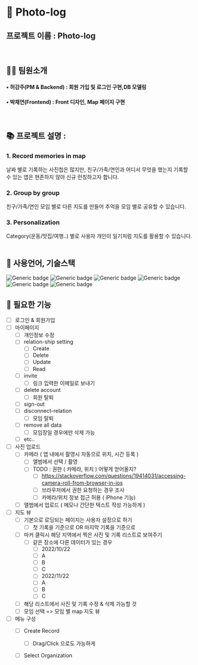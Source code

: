 

# 📁 Photo-log
## 프로젝트 이름 : Photo-log
<br>

## 👩‍💻 팀원소개
#### • 허강주(PM & Backend) : 회원 가입 및 로그인 구현,DB 모델링
#### • 박채연(Frontend) : Front 디자인, Map 페이지 구현
<br>

## 📚 프로젝트 설명 :
### <strong> 1. Record memories in map<br> </strong>
날짜 별로 기록하는 사진첩은 많지만, 친구/가족/연인과 어디서 무엇을 했는지 기록할 수 있는 앱은 현존하지 않아 신규 런칭하고자 합니다.

### <strong> 2. Group by group<br>  </strong>
친구/가족/연인 모임 별로 다른 지도를 만들어 추억을 모임 별로 공유할 수 있습니다.

### <strong> 3. Personalization<br>  </strong>
Category(운동/맛집/여행..) 별로 사용자 개인이 일기처럼 지도를 활용할 수 있습니다.
<br><br>


## 📝 사용언어, 기술스택
![Generic badge](https://img.shields.io/badge/platform-Web-brightgreen.svg) ![Generic badge](https://img.shields.io/badge/library-React-blue.svg) ![Generic badge](https://img.shields.io/badge/framework-NestJS-green.svg)
![Generic badge](https://img.shields.io/badge/database-MongoDB-yellow.svg) ![Generic badge](https://img.shields.io/badge/api-mapbox-red,.svg) ![Generic badge](https://img.shields.io/badge/language-TypeScript-important.svg)
<br>
 
## 💼 필요한 기능
- [ ] 로그인 & 회원가입
- [ ] 마이페이지
    - [ ] 개인정보 수정
    - [ ] relation-ship setting
        - [ ] Create
        - [ ] Delete
        - [ ] Update
        - [ ] Read
    - [ ] invite
        - [ ] 링크 입력한 이메일로 보내기
    - [ ] delete account
        - [ ] 회원 탈퇴
    - [ ] sign-out
    - [ ] disconnect-relation
        - [ ] 모임 탈퇴
    - [ ] remove all data
        - [ ] 모임장일 경우에만 삭제 가능
    - [ ] etc..
- [ ] 사진 업로드
    - [ ] 카메라 ( 앱 내에서 촬영시 자동으로 위치, 시간 등록 )
        - [ ] 앨범에서 선택 / 촬영
        - [ ] TODO : 권한 ( 카메라, 위치 ) 어떻게 얻어올지?
            - [ ] https://stackoverflow.com/questions/19414031/accessing-camera-roll-from-browser-in-ios
            - [ ] 브라우저에서 권한 요청하는 경우 조사
            - [ ] 카메라/위치 정보 접근 허용 ( iPhone 기능) 
    - [ ] 앨범에서 업로드 ( 메모나 간단한 텍스트 작성 가능하게 )
- [ ] 지도 뷰
    - [ ] 기본으로 로딩되는 페이지는 사용자 설정으로 하기
        - [ ] 첫 기록을 기준으로 OR 마지막 기록을 기준으로
    - [ ] 마커 클릭시 해당 지역에서 찍은 사진 및 기록 리스트로 보여주기
        - [ ] 같은 장소에 다른 데이터가 있는 경우
            - [ ] 2022/10/22
            - [ ] 	A
            - [ ] 	B
            - [ ] 	C
            - [ ] 2022/11/22
            - [ ] 	A
            - [ ] 	B
            - [ ] 	C 
    - [ ] 해당 리스트에서 사진 및 기록 수정 & 삭제 가능할 것
    - [ ] 모임 선택 => 모임 별 map 지도 뷰
- [ ] 메뉴 구성
    - [ ] Create Record
        - [ ] Drag/Click 으로도 가능하게

    - [ ] Select Organization


<!-- ### Maven
| 패키지명 | 버전 | 설명 |
| -------- | ---- | ---- |
| Swagger | ![Generic badge](https://img.shields.io/badge/release-2.8.0-blue.svg)| 팀용 API 문서 및 디자인 도구 |
| JUnit4 | ![Generic badge](https://img.shields.io/badge/release-4.7.1-blue.svg)| 단위 테스트 프레임 워크 |
| Rombok | ![Generic badge](https://img.shields.io/badge/release-1.18.12-blue.svg)| 모델 데이터 객체 최소화 |
| Nurigo | ![Generic badge](https://img.shields.io/badge/release-2.2.1-blue.svg)| 문자메세지 자동 전송 |
| Ojdbc6 | ![Generic badge](https://img.shields.io/badge/release-11.2.0.1.0-blue.svg)| 오라클 데이터베이스 |
| Tomcat | ![Generic badge](https://img.shields.io/badge/release-9.0.36-blue.svg)| 웹 어플리케이션 서버 | -->
<br>

<!-- ## 📜 Data Model Diagram
![KakaoTalk_20200930_153857747](https://user-images.githubusercontent.com/68583697/94651283-2f7f0100-0333-11eb-9093-fcb7d5aafb65.png)
<br>
Member : 사용자 <br>
Class : 개설된 반 <br>
Store : 등록되어 있는 가게 <br>
Waiting : 현재 진행중인 주문 <br>
<br><br>

## 프로젝트 구조
|BackEnd|FrontEnd|
|------|---|
|![캡처](https://user-images.githubusercontent.com/68583697/94669084-c22b9a00-034b-11eb-93e2-a676e2f07368.PNG)|![캡처2](https://user-images.githubusercontent.com/68583697/94669086-c22b9a00-034b-11eb-822b-8852db63051c.PNG)|
<br>



## 💻 최종 실행 화면
<details>
<summary>메인화면</summary>
<div markdown="1">
  
 ![FireShot Capture 012 - chaeyeon - localhost](https://user-images.githubusercontent.com/68583697/94666502-83481500-0348-11eb-80e4-ed9dd1109d22.png)
 
</div>
</details>

<details>
<summary>회원가입 화면</summary>
<div markdown="1">
  
![1](https://user-images.githubusercontent.com/68583697/94666879-ff425d00-0348-11eb-8ad7-4c5402790bd5.png)
 
</div>
</details>

<details>
<summary>모집하기</summary>
<div markdown="1">
  
![2](https://user-images.githubusercontent.com/68583697/94667026-387acd00-0349-11eb-9a6f-2182816f4adc.png)
 
</div>
</details>

<details>
<summary>등록하기</summary>
<div markdown="1">
  
![KakaoTalk_20200930_175651163](https://user-images.githubusercontent.com/68583697/94667114-547e6e80-0349-11eb-8b2e-a91f8b4ac7ef.png)
 
</div>
</details>

<details>
<summary>마이페이지</summary>
<div markdown="1">
  
![KakaoTalk_20200930_175808855](https://user-images.githubusercontent.com/68583697/94667165-65c77b00-0349-11eb-9f0e-81fbea8a85a5.png)

</div>
</details>
<br>

## 🔎 Data Model Diagram - 변경사항 2020-09-08
- 멤버 테이블 마감시간, 수령장소, 최소가격, 최소인원, 상세설명 추가 
- WAIT_MINPERSON 이랑 WAIT_MINLIMIT 이랑 동일 -> WAIT_MINLIMIT 삭제예정 (작업중)
## 🔎 Data Model Diagram - 변경사항 2020-09-07
- 멤버 핸드폰 번호 추가
- 호스트도 waiting_mems 에 들어감
- waiting 테이블에 현재 대기자 인원 추가 -->
